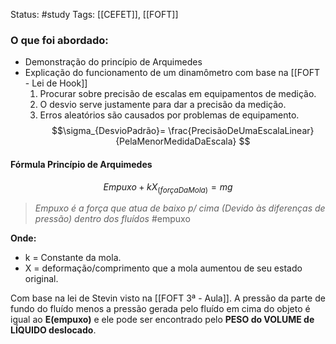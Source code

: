 Status: #study 
Tags:
[[CEFET]], [[FOFT]]
### O que foi abordado:
- Demonstração do princípio de Arquimedes
- Explicação do funcionamento de um dinamômetro com base na [[FOFT - Lei de Hook]]
	1. Procurar sobre precisão de escalas em equipamentos de medição.
	2. O desvio serve justamente para dar a precisão da medição.
	3. Erros aleatórios são causados por problemas de equipamento.
$$\sigma_{DesvioPadrão}= \frac{PrecisãoDeUmaEscalaLinear}{PelaMenorMedidaDaEscala} $$
#### Fórmula Princípio de Arquimedes
$$Empuxo+kX_{(forçaDaMola)}=mg$$
> *Empuxo é a força que atua de baixo p/ cima (Devido às diferenças de pressão) dentro dos fluídos* 
#empuxo

**Onde:**
 - k = Constante da mola.
 - X = deformação/comprimento que a mola aumentou de seu estado original.

 Com base na lei de Stevin visto na [[FOFT 3ª - Aula]]. A pressão da parte de fundo do fluído menos a pressão gerada pelo fluído em cima do objeto é igual ao **E(empuxo)** e ele pode ser encontrado pelo **PESO do VOLUME de LÍQUIDO deslocado**. 





